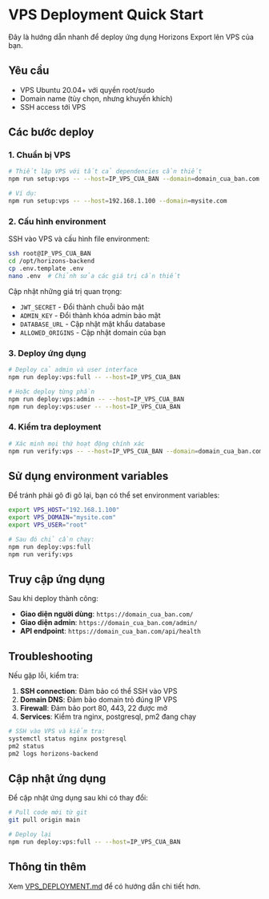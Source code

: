 # VPS Deployment Quick Start

Đây là hướng dẫn nhanh để deploy ứng dụng Horizons Export lên VPS của bạn.

## Yêu cầu

- VPS Ubuntu 20.04+ với quyền root/sudo
- Domain name (tùy chọn, nhưng khuyến khích)
- SSH access tới VPS

## Các bước deploy

### 1. Chuẩn bị VPS

```bash
# Thiết lập VPS với tất cả dependencies cần thiết
npm run setup:vps -- --host=IP_VPS_CUA_BAN --domain=domain_cua_ban.com

# Ví dụ:
npm run setup:vps -- --host=192.168.1.100 --domain=mysite.com
```

### 2. Cấu hình environment

SSH vào VPS và cấu hình file environment:

```bash
ssh root@IP_VPS_CUA_BAN
cd /opt/horizons-backend
cp .env.template .env
nano .env  # Chỉnh sửa các giá trị cần thiết
```

Cập nhật những giá trị quan trọng:
- `JWT_SECRET` - Đổi thành chuỗi bảo mật
- `ADMIN_KEY` - Đổi thành khóa admin bảo mật  
- `DATABASE_URL` - Cập nhật mật khẩu database
- `ALLOWED_ORIGINS` - Cập nhật domain của bạn

### 3. Deploy ứng dụng

```bash
# Deploy cả admin và user interface
npm run deploy:vps:full -- --host=IP_VPS_CUA_BAN

# Hoặc deploy từng phần
npm run deploy:vps:admin -- --host=IP_VPS_CUA_BAN
npm run deploy:vps:user -- --host=IP_VPS_CUA_BAN
```

### 4. Kiểm tra deployment

```bash
# Xác minh mọi thứ hoạt động chính xác
npm run verify:vps -- --host=IP_VPS_CUA_BAN --domain=domain_cua_ban.com
```

## Sử dụng environment variables

Để tránh phải gõ đi gõ lại, bạn có thể set environment variables:

```bash
export VPS_HOST="192.168.1.100"
export VPS_DOMAIN="mysite.com"
export VPS_USER="root"

# Sau đó chỉ cần chạy:
npm run deploy:vps:full
npm run verify:vps
```

## Truy cập ứng dụng

Sau khi deploy thành công:

- **Giao diện người dùng**: `https://domain_cua_ban.com/`
- **Giao diện admin**: `https://domain_cua_ban.com/admin/`
- **API endpoint**: `https://domain_cua_ban.com/api/health`

## Troubleshooting

Nếu gặp lỗi, kiểm tra:

1. **SSH connection**: Đảm bảo có thể SSH vào VPS
2. **Domain DNS**: Đảm bảo domain trỏ đúng IP VPS
3. **Firewall**: Đảm bảo port 80, 443, 22 được mở
4. **Services**: Kiểm tra nginx, postgresql, pm2 đang chạy

```bash
# SSH vào VPS và kiểm tra:
systemctl status nginx postgresql
pm2 status
pm2 logs horizons-backend
```

## Cập nhật ứng dụng

Để cập nhật ứng dụng sau khi có thay đổi:

```bash
# Pull code mới từ git
git pull origin main

# Deploy lại
npm run deploy:vps:full -- --host=IP_VPS_CUA_BAN
```

## Thông tin thêm

Xem [VPS_DEPLOYMENT.md](docs/VPS_DEPLOYMENT.md) để có hướng dẫn chi tiết hơn.